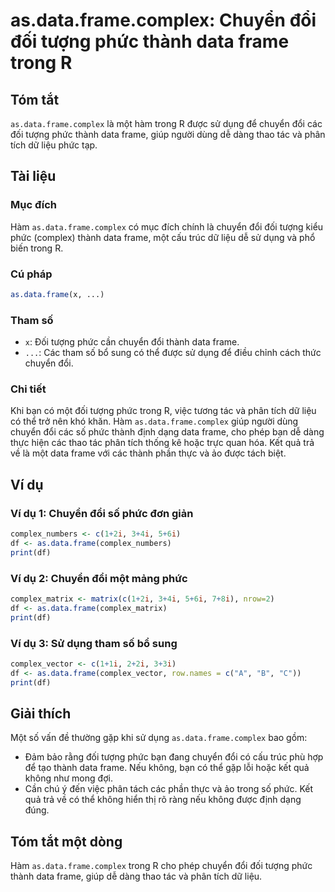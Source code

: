 <!--
Meta Description: # as.data.frame.complex: Chuyển đổi đối tượng phức thành data frame trong R ## Tóm tắt `as.data.frame.complex` là một hàm trong R được sử dụng để chuy...
Meta Keywords: data, frame, phức, chuyển, đổi
-->

# as.data.frame.complex: Chuyển đổi đối tượng phức thành data frame trong R

## Tóm tắt
`as.data.frame.complex` là một hàm trong R được sử dụng để chuyển đổi các đối tượng phức thành data frame, giúp người dùng dễ dàng thao tác và phân tích dữ liệu phức tạp.

## Tài liệu
### Mục đích
Hàm `as.data.frame.complex` có mục đích chính là chuyển đổi đối tượng kiểu phức (complex) thành data frame, một cấu trúc dữ liệu dễ sử dụng và phổ biến trong R.

### Cú pháp
```R
as.data.frame(x, ...)
```

### Tham số
- `x`: Đối tượng phức cần chuyển đổi thành data frame.
- `...`: Các tham số bổ sung có thể được sử dụng để điều chỉnh cách thức chuyển đổi.

### Chi tiết
Khi bạn có một đối tượng phức trong R, việc tương tác và phân tích dữ liệu có thể trở nên khó khăn. Hàm `as.data.frame.complex` giúp người dùng chuyển đổi các số phức thành định dạng data frame, cho phép bạn dễ dàng thực hiện các thao tác phân tích thống kê hoặc trực quan hóa. Kết quả trả về là một data frame với các thành phần thực và ảo được tách biệt.

## Ví dụ
### Ví dụ 1: Chuyển đổi số phức đơn giản
```R
complex_numbers <- c(1+2i, 3+4i, 5+6i)
df <- as.data.frame(complex_numbers)
print(df)
```

### Ví dụ 2: Chuyển đổi một mảng phức
```R
complex_matrix <- matrix(c(1+2i, 3+4i, 5+6i, 7+8i), nrow=2)
df <- as.data.frame(complex_matrix)
print(df)
```

### Ví dụ 3: Sử dụng tham số bổ sung
```R
complex_vector <- c(1+1i, 2+2i, 3+3i)
df <- as.data.frame(complex_vector, row.names = c("A", "B", "C"))
print(df)
```

## Giải thích
Một số vấn đề thường gặp khi sử dụng `as.data.frame.complex` bao gồm:
- Đảm bảo rằng đối tượng phức bạn đang chuyển đổi có cấu trúc phù hợp để tạo thành data frame. Nếu không, bạn có thể gặp lỗi hoặc kết quả không như mong đợi.
- Cần chú ý đến việc phân tách các phần thực và ảo trong số phức. Kết quả trả về có thể không hiển thị rõ ràng nếu không được định dạng đúng.

## Tóm tắt một dòng
Hàm `as.data.frame.complex` trong R cho phép chuyển đổi đối tượng phức thành data frame, giúp dễ dàng thao tác và phân tích dữ liệu.